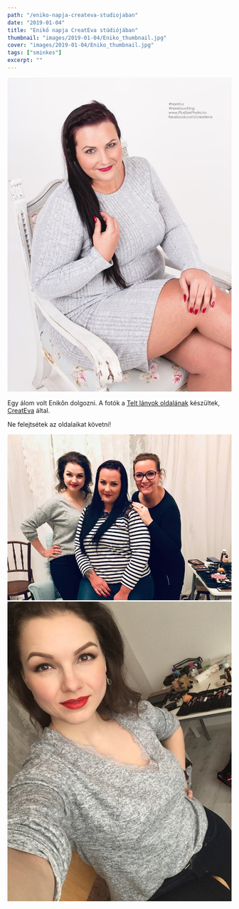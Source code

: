 ```yaml
---
path: "/eniko-napja-createva-studiojaban"
date: "2019-01-04"
title: "Enikő napja CreatEva stúdiójában"
thumbnail: "images/2019-01-04/Eniko_thumbnail.jpg"
cover: "images/2019-01-04/Eniko_thumbnail.jpg"
tags: ["sminkes"]
excerpt: ""
---
```


![First image](images/2019-01-04/1.jpg)

Egy álom volt Enikőn dolgozni. A fotók a [Telt lányok oldalának](https://www.facebook.com/Telt-l%C3%A1nyok-oldala-364263900332251/?hc_ref=ARSWJKjru8SPwXLBcMWLAEAlXQNsG2bh1hARvcaclMKkHT-bX6GjEiAUJHPuJSHlsFQ&fref=nf&__xts__[0]=68.ARDabC9MsdjSUjMCQkK7UmdCwuKk3mpp99S4CYjfiIhLM2zks5GiSTI4O-wAycT62TZCwxXn6M9DRZnv9HWXwsd-ltSDg4b8eOR7AzG7Gc2LaT8EAJV9S8v6eN7mXioI0CJNMVNE6d6xFdYMQtwIZRDwedwvM89u9j7V3QOmhfWtcHxAUGMRGWbv_OW7ur1__oe5aBITiq_ZSyl3tIOoDlTiO5MfeTEi9N_Am4fQ2rZRcYUbj_VeDcTgdtkYf941xAoqkOpcUqZlEK9wyxNtSIDApKZznmo3cJ8nmAwo_tIiSjjCujczOS_ZLALir9VRPmWHQnxLXpkCLNvMUxN6K5pW6w&__tn__=kC-R) készültek, [CreatEva](https://www.facebook.com/createva/) által.

Ne felejtsétek az oldalaikat követni!

![Second image](images/2019-01-04/2.jpg)
![Third image](images/2019-01-04/3.jpg)
